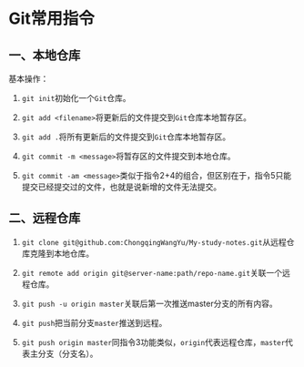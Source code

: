 # Git常用指令

## 一、本地仓库

基本操作：

1. `git init`初始化一个`Git`仓库。

2. `git add <filename>`将更新后的文件提交到`Git`仓库本地暂存区。

3. `git add .`将所有更新后的文件提交到`Git`仓库本地暂存区。

4. `git commit -m <message>`将暂存区的文件提交到本地仓库。

5. `git commit -am <message>`类似于指令2+4的组合，但区别在于，指令5只能提交已经提交过的文件，也就是说新增的文件无法提交。

## 二、远程仓库

1. `git clone git@github.com:ChongqingWangYu/My-study-notes.git`从远程仓库克隆到本地仓库。

2. `git remote add origin git@server-name:path/repo-name.git`关联一个远程仓库。

3. `git push -u origin master`关联后第一次推送master分支的所有内容。

4. `git push`把当前分支`master`推送到远程。

5. `git push origin master`同指令3功能类似，`origin`代表远程仓库，`master`代表主分支（分支名）。

   
